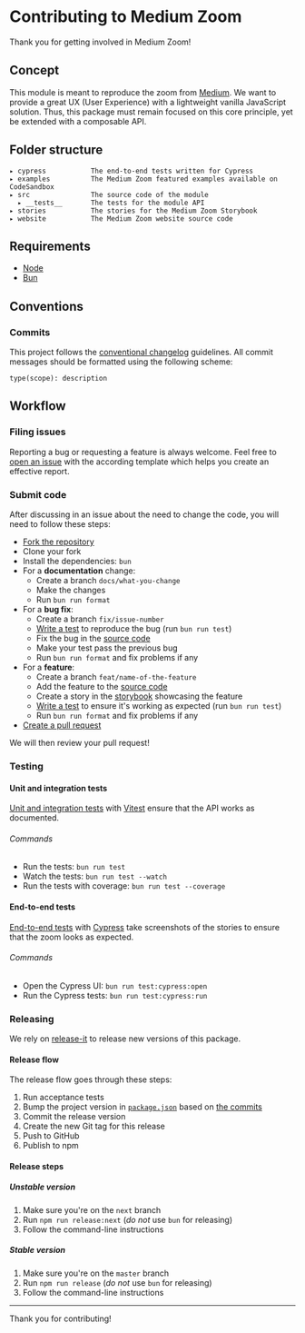 # Contributing to Medium Zoom

Thank you for getting involved in Medium Zoom!

## Concept

This module is meant to reproduce the zoom from [Medium](http://medium.com). We want to provide a great UX (User Experience) with a lightweight vanilla JavaScript solution. Thus, this package must remain focused on this core principle, yet be extended with a composable API.

## Folder structure

```
▸ cypress           The end-to-end tests written for Cypress
▸ examples          The Medium Zoom featured examples available on CodeSandbox
▸ src               The source code of the module
  ▸ __tests__       The tests for the module API
▸ stories           The stories for the Medium Zoom Storybook
▸ website           The Medium Zoom website source code
```

## Requirements

- [Node](https://nodejs.org)
- [Bun](https://bun.dev/)

## Conventions

### Commits

This project follows the [conventional changelog](https://conventionalcommits.org/) guidelines. All commit messages should be formatted using the following scheme:

```
type(scope): description
```

## Workflow

### Filing issues

Reporting a bug or requesting a feature is always welcome. Feel free to [open an issue](https://github.com/francoischalifour/medium-zoom/issues/new/choose) with the according template which helps you create an effective report.

### Submit code

After discussing in an issue about the need to change the code, you will need to follow these steps:

- [Fork the repository](https://help.github.com/articles/fork-a-repo/)
- Clone your fork
- Install the dependencies: `bun`
- For a **documentation** change:
  - Create a branch `docs/what-you-change`
  - Make the changes
  - Run `bun run format`
- For a **bug fix**:
  - Create a branch `fix/issue-number`
  - [Write a test](src/__tests__/medium-zoom.test.js) to reproduce the bug (run `bun run test`)
  - Fix the bug in the [source code](src/medium-zoom.js)
  - Make your test pass the previous bug
  - Run `bun run format` and fix problems if any
- For a **feature**:
  - Create a branch `feat/name-of-the-feature`
  - Add the feature to the [source code](src/medium-zoom.js)
  - Create a story in the [storybook](stories) showcasing the feature
  - [Write a test](src/__tests__/medium-zoom.test.js) to ensure it's working as expected (run `bun run test`)
  - Run `bun run format` and fix problems if any
- [Create a pull request](https://help.github.com/articles/creating-a-pull-request/)

We will then review your pull request!

### Testing

#### Unit and integration tests

[Unit and integration tests](src/__tests__) with [Vitest](https://vitest.dev/) ensure that the API works as documented.

###### Commands

- Run the tests: `bun run test`
- Watch the tests: `bun run test --watch`
- Run the tests with coverage: `bun run test --coverage`

#### End-to-end tests

[End-to-end tests](cypress/integration) with [Cypress](https://cypress.io) take screenshots of the stories to ensure that the zoom looks as expected.

###### Commands

- Open the Cypress UI: `bun run test:cypress:open`
- Run the Cypress tests: `bun run test:cypress:run`

### Releasing

We rely on [release-it](https://github.com/webpro/release-it) to release new versions of this package.

#### Release flow

The release flow goes through these steps:

1. Run acceptance tests
1. Bump the project version in [`package.json`](package.json) based on [the commits](#conventions)
1. Commit the release version
1. Create the new Git tag for this release
1. Push to GitHub
1. Publish to npm

#### Release steps

##### Unstable version

1. Make sure you're on the `next` branch
1. Run `npm run release:next` (_do not_ use `bun` for releasing)
1. Follow the command-line instructions

##### Stable version

1. Make sure you're on the `master` branch
1. Run `npm run release` (_do not_ use `bun` for releasing)
1. Follow the command-line instructions

---

Thank you for contributing!
